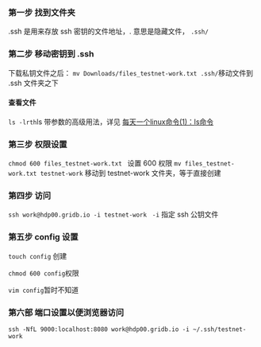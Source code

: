 ### 第一步 找到文件夹
.ssh 是用来存放 ssh 密钥的文件地址，. 意思是隐藏文件，
```.ssh/``` 

### 第二步 移动密钥到 .ssh
下载私钥文件之后：
```mv Downloads/files_testnet-work.txt .ssh/```移动文件到 .ssh 文件夹之下

#### 查看文件
```ls -lrth```ls 带参数的高级用法，详见 [每天一个linux命令(1)：ls命令](https://www.cnblogs.com/peida/archive/2012/10/23/2734829.html)

### 第三步 权限设置
```chmod 600 files_testnet-work.txt ``` 设置 600 权限
```mv files_testnet-work.txt testnet-work``` 移动到 testnet-work 文件夹，等于直接创建

### 第四步 访问
```ssh work@hdp00.gridb.io -i testnet-work ``` 
```-i``` 指定 ssh 公钥文件


### 第五步 config 设置
```touch config``` 创建

```chmod 600 config```权限

```vim config```暂时不知道

### 第六部 端口设置以便浏览器访问
```ssh -NfL 9000:localhost:8080 work@hdp00.gridb.io -i ~/.ssh/testnet-work ```

